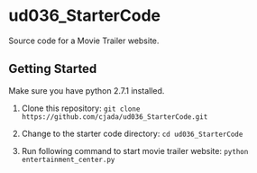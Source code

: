 # ud036_StarterCode
Source code for a Movie Trailer website.

## Getting Started
Make sure you have python 2.7.1 installed.

1. Clone this repository:
`git clone https://github.com/cjada/ud036_StarterCode.git`

2. Change to the starter code directory:
`cd ud036_StarterCode`

3. Run following command to start movie trailer website:
`python entertainment_center.py`

